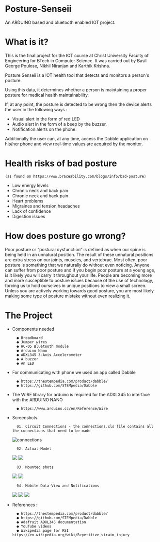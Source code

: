 # Posture-Senseii
An ARDUINO based and bluetooth enabled IOT project.

# What is it?

This is the final project for the IOT course at Christ University Faculty of Engineering for BTech in Computer Science.
It was carried out by Basil George Poulose, Nikhil Niranjan and Karthik Krishna.

Posture Senseii is a IOT health tool that detects and monitors a person's posture.

Using this data, it determines whether a person is maintaining a proper posture for medical health maintainability.

If, at any point, the posture is detected to be wrong then the device alerts the user in the following ways : 
+ Visual alert in the form of red LED
+ Audio alert in the form of a beep by the buzzer.
+ Notification alerts on the phone.

Additionally the user can, at any time, access the Dabble application on his/her phone and view real-time values are acquired by the monitor.

# Health risks of bad posture
    (as found on https://www.braceability.com/blogs/info/bad-posture)
    
   + Low energy levels 
   + Chronic neck and back pain
   + Chronic neck and back pain
   + Heart problems
   + Migraines and tension headaches
   + Lack of confidence
   + Digestion issues
    
# How does posture go wrong?
Poor posture or “postural dysfunction” is defined as when our spine is being held in an unnatural position. The result of these unnatural positions are extra stress on our joints, muscles, and vertebrae. Most often, poor posture is something that we naturally do without even noticing. Anyone can suffer from poor posture and if you begin poor posture at a young age, is it likely you will carry it throughout your life. People are becoming more and more susceptible to posture issues because of the use of technology, forcing us to hold ourselves in unique positions to view a small screen. Unless you are actively working towards good posture, you are most likely making some type of posture mistake without even realizing it.


# The Project

+ Components needed

        ● Breadboard 
        ● Jumper wires 
        ● HC-05 Bluetooth module 
        ● Arduino Nano 
        ● ADXL345 3-Axis Accelerometer 
        ● A buzzer 
        ● An LED
        
+ For communicating with phone we used an app called Dabble

        ● https://thestempedia.com/product/dabble/
        ● https://github.com/STEMpedia/Dabble

+ The WIRE library for arduino is required for the ADXL345 to interface with the ARDUINO NANO

        ● https://www.arduino.cc/en/Reference/Wire

+ Screenshots

        01. Circuit Connections - the connections.xls file contains all the connections that need to be made
                
     ![connections](Pictures/01.png)
        
        02. Actual Model
        
     ![](Pictures/02.jpg)
     ![](Pictures/03.jpg)

        03. Mounted shots
        
     ![](Pictures/04.jpg)
     ![](Pictures/05.jpg)
       
        04. Mobile Data-View and Notifications
        
     ![](Pictures/06.png)
     ![](Pictures/07.png)
     ![](Pictures/08.png)


+ References :

        ● https://thestempedia.com/product/dabble/
        ● https://github.com/STEMpedia/Dabble
        ● Adafruit ADXL345 documentation
        ● YouTube videos
        ● Wikipedia page for RSI https://en.wikipedia.org/wiki/Repetitive_strain_injury
